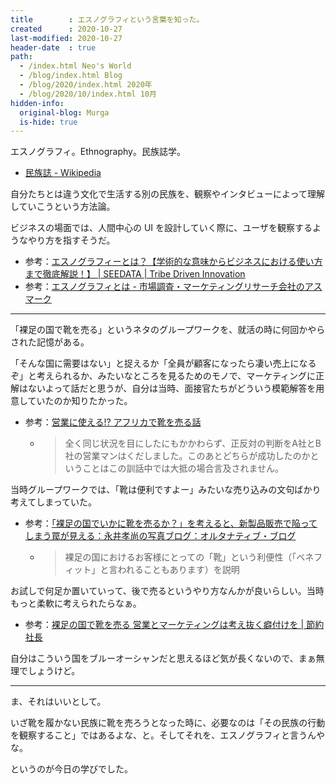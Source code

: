```yaml
---
title        : エスノグラフィという言葉を知った。
created      : 2020-10-27
last-modified: 2020-10-27
header-date  : true
path:
  - /index.html Neo's World
  - /blog/index.html Blog
  - /blog/2020/index.html 2020年
  - /blog/2020/10/index.html 10月
hidden-info:
  original-blog: Murga
  is-hide: true
---
```


エスノグラフィ。Ethnography。民族誌学。

- [民族誌 - Wikipedia](https://ja.wikipedia.org/wiki/%E6%B0%91%E6%97%8F%E8%AA%8C)

自分たちとは違う文化で生活する別の民族を、観察やインタビューによって理解していこうという方法論。

ビジネスの場面では、人間中心の UI を設計していく際に、ユーザを観察するようなやり方を指すそうだ。

- 参考：[エスノグラフィーとは？【学術的な意味からビジネスにおける使い方まで徹底解説！】 | SEEDATA | Tribe Driven Innovation](https://seedata.co.jp/blog/ethnography/102/)
- 参考：[エスノグラフィとは - 市場調査・マーケティングリサーチ会社のアスマーク](https://www.asmarq.co.jp/column/glossary/word0057/)

---

「裸足の国で靴を売る」というネタのグループワークを、就活の時に何回かやらされた記憶がある。

「そんな国に需要はない」と捉えるか「全員が顧客になったら凄い売上になるぞ」と考えられるか、みたいなところを見るためのモノで、マーケティングに正解はないよって話だと思うが、自分は当時、面接官たちがどういう模範解答を用意していたのか知りたかった。

- 参考：[営業に使える⁉︎ アフリカで靴を売る話](https://b-outsource.com/blog-sales-list/3449/)
  - > 全く同じ状況を目にしたにもかかわらず、正反対の判断をA社とB社の営業マンはくだしました。このあとどちらが成功したのかということはこの訓話中では大抵の場合言及されません。

当時グループワークでは、「靴は便利ですよー」みたいな売り込みの文句ばかり考えてしまっていた。

- 参考：[「裸足の国でいかに靴を売るか？」を考えると、新製品販売で陥ってしまう罠が見える：永井孝尚の写真ブログ：オルタナティブ・ブログ](https://blogs.itmedia.co.jp/mm21/2008/11/post-f3f4.html)
  - > 裸足の国におけるお客様にとっての「靴」という利便性（「ベネフィット」と言われることもあります）を説明

お試しで何足か置いていって、後で売るというやり方なんかが良いらしい。当時もっと柔軟に考えられたらなぁ。

- 参考：[裸足の国で靴を売る 営業とマーケティングは考え抜く癖付けを | 節約社長](https://setsuyaku.ceo/post/1376/%E8%A3%B8%E8%B6%B3%E3%81%AE%E5%9B%BD%E3%81%A7%E9%9D%B4%E3%82%92%E5%A3%B2%E3%82%8B-%E5%96%B6%E6%A5%AD%E3%81%A8%E3%83%9E%E3%83%BC%E3%82%B1%E3%83%86%E3%82%A3%E3%83%B3%E3%82%B0%E3%81%AF%E8%80%83%E3%81%88)

自分はこういう国をブルーオーシャンだと思えるほど気が長くないので、まぁ無理でしょうけど。

---

ま、それはいいとして。

いざ靴を履かない民族に靴を売ろうとなった時に、必要なのは「その民族の行動を観察すること」ではあるよな、と。そしてそれを、エスノグラフィと言うんやな。

というのが今日の学びでした。
